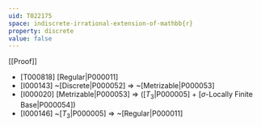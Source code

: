 ```yaml
---
uid: T022175
space: indiscrete-irrational-extension-of-mathbb{r}
property: discrete
value: false
---
```

[[Proof]]

* [T000818] [Regular|P000011]
* [I000143] ~[Discrete|P000052] => ~[Metrizable|P000053]
* [I000020] [Metrizable|P000053] => ([$T_3$|P000005] + [$\sigma$-Locally Finite Base|P000054])
* [I000146] ~[$T_3$|P000005] => ~[Regular|P000011]

